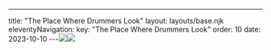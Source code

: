 ---
title: "The Place Where Drummers Look"
layout: layouts/base.njk
eleventyNavigation:
  key: "The Place Where Drummers Look"
  order: 10
date: 2023-10-10
---![](https://s3.eu-west-1.amazonaws.com/jessicaakerman.com/poster.jpg)![](http://images.squarespace-cdn.com/content/v1/570e284d4c2f85f6fd8df7c9/1460581079810-HKDT3SN8PGIFTPJ1T1MH/image-asset.jpeg/img.jpg)
